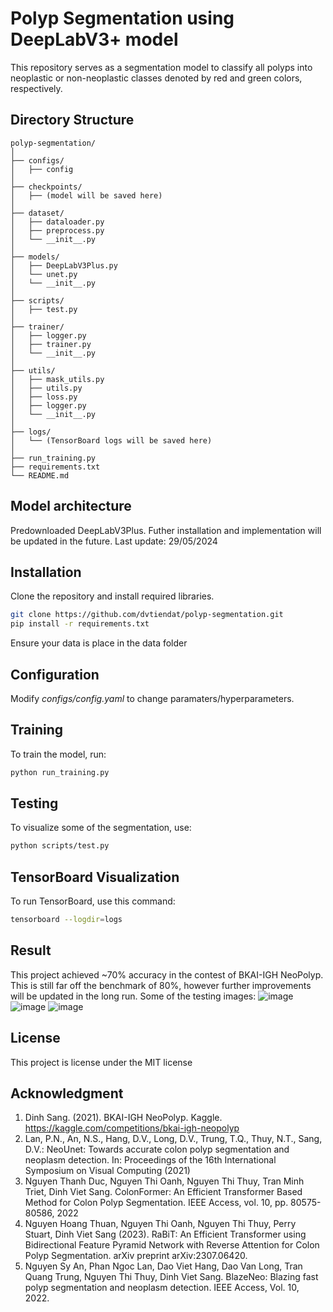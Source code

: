 # Polyp Segmentation using DeepLabV3+ model

This repository serves as a segmentation model to classify all polyps into neoplastic or non-neoplastic classes denoted by red and green colors, respectively.

## Directory Structure
```
polyp-segmentation/
│
├── configs/
│   ├── config
│
├── checkpoints/
│   ├── (model will be saved here)
│
├── dataset/
│   ├── dataloader.py
│   ├── preprocess.py
│   └── __init__.py
│
├── models/
│   ├── DeepLabV3Plus.py
│   └── unet.py
│   └── __init__.py
│
├── scripts/
│   ├── test.py
│
├── trainer/
│   ├── logger.py
│   ├── trainer.py
│   └── __init__.py
│
├── utils/
│   ├── mask_utils.py
│   ├── utils.py
│   ├── loss.py
│   ├── logger.py
│   └── __init__.py
│
├── logs/
│   └── (TensorBoard logs will be saved here)
│
├── run_training.py
├── requirements.txt
└── README.md
```

## Model architecture
Predownloaded DeepLabV3Plus. Futher installation and implementation will be updated in the future.
Last update: 29/05/2024

## Installation
Clone the repository and install required libraries.
  ```sh
git clone https://github.com/dvtiendat/polyp-segmentation.git
pip install -r requirements.txt
  ```
Ensure your data is place in the data folder

## Configuration
Modify *configs/config.yaml* to change paramaters/hyperparameters.

## Training
To train the model, run:
  ```sh
python run_training.py
  ```
## Testing
To visualize some of the segmentation, use:
  ```sh
python scripts/test.py
  ```
## TensorBoard Visualization
To run TensorBoard, use this command:
```sh
tensorboard --logdir=logs
```
## Result
This project achieved ~70% accuracy in the contest of BKAI-IGH NeoPolyp. This is still far off the benchmark of 80%, however further improvements will be updated in the long run.
Some of the testing images:
![image](https://github.com/dvtiendat/polyp-segmentation/assets/111187020/46c6438e-470a-483c-b46d-49666609eeef)
![image](https://github.com/dvtiendat/polyp-segmentation/assets/111187020/5a121fd4-58d8-497d-8b51-4114a937f68a)
![image](https://github.com/dvtiendat/polyp-segmentation/assets/111187020/3e199c4a-2367-4e4d-8b1b-b2ef6a864d70)

## License
This project is license under the MIT license
## Acknowledgment
1. Dinh Sang. (2021). BKAI-IGH NeoPolyp. Kaggle. https://kaggle.com/competitions/bkai-igh-neopolyp
2. Lan, P.N., An, N.S., Hang, D.V., Long, D.V., Trung, T.Q., Thuy, N.T., Sang, D.V.: NeoUnet: Towards accurate colon polyp segmentation and neoplasm detection. In: Proceedings of the 16th International Symposium on Visual Computing (2021)
3. Nguyen Thanh Duc, Nguyen Thi Oanh, Nguyen Thi Thuy, Tran Minh Triet, Dinh Viet Sang. ColonFormer: An Efficient Transformer Based Method for Colon Polyp Segmentation. IEEE Access, vol. 10, pp. 80575-80586, 2022
4. Nguyen Hoang Thuan, Nguyen Thi Oanh, Nguyen Thi Thuy, Perry Stuart, Dinh Viet Sang (2023). RaBiT: An Efficient Transformer using Bidirectional Feature Pyramid Network with Reverse Attention for Colon Polyp Segmentation. arXiv preprint arXiv:2307.06420.
5. Nguyen Sy An, Phan Ngoc Lan, Dao Viet Hang, Dao Van Long, Tran Quang Trung, Nguyen Thi Thuy, Dinh Viet Sang. BlazeNeo: Blazing fast polyp segmentation and neoplasm detection. IEEE Access, Vol. 10, 2022.
